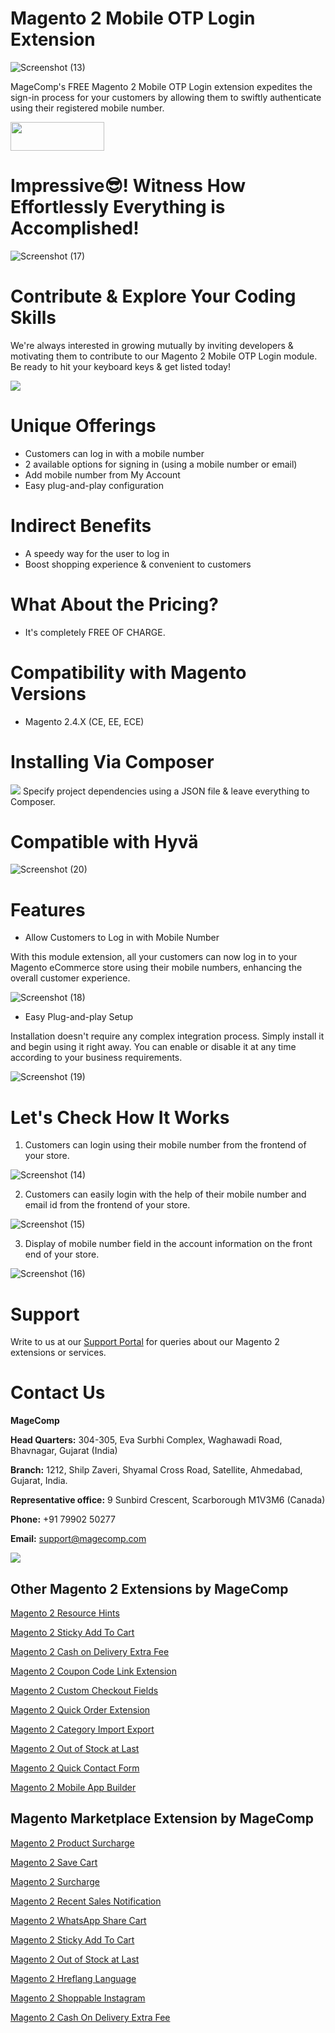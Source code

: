 # Magento 2 Mobile OTP Login Extension
![Screenshot (13)](https://github.com/magecomp/magento2-mobile-login-free/assets/8856845/e33e13a5-3548-4f00-98fd-710939c42d2e)

MageComp's FREE Magento 2 Mobile OTP Login extension expedites the sign-in process for your customers by allowing them to swiftly authenticate using their registered mobile number.

<a href="https://magecomp.com/magento-2-mobile-login-free.html" target="_blank"><img width="150" height="46" src="https://magecomp.com/media/button.webp"></a>

# Impressive😎! Witness How Effortlessly Everything is Accomplished!

![Screenshot (17)](https://github.com/magecomp/magento2-mobile-login-free/assets/8856845/ede946ac-fa7e-46fb-8932-b1b8b7c3137b)

# Contribute & Explore Your Coding Skills
We're always interested in growing mutually by inviting developers & motivating them to contribute to our Magento 2 Mobile OTP Login module. Be ready to hit your keyboard keys & get listed today!

<a href="https://github.com/magecomp/magento2-mobile-login-free/graphs/contributors">
  <img src="https://contrib.rocks/image?repo=magecomp/magento2-mobile-login-free" />
</a>

# Unique Offerings
* Customers can log in with a mobile number
* 2 available options for signing in (using a mobile number or email)
* Add mobile number from My Account
* Easy plug-and-play configuration

# Indirect Benefits

* A speedy way for the user to log in
* Boost shopping experience & convenient to customers

# What About the Pricing?

* It's completely FREE OF CHARGE.

# Compatibility with Magento Versions

* Magento 2.4.X (CE, EE, ECE)

# Installing Via Composer
  
<img src="https://i.ibb.co/NjGRFCt/composer.png">
Specify project dependencies using a JSON file & leave everything to Composer.

# Compatible with Hyvä 

![Screenshot (20)](https://github.com/magecomp/magento2-mobile-login-free/assets/8856845/c0a5c632-fa58-4b84-bba4-2a3d26e4358e)

# Features

* Allow Customers to Log in with Mobile Number
  
With this module extension, all your customers can now log in to your Magento eCommerce store using their mobile numbers, enhancing the overall customer experience.

![Screenshot (18)](https://github.com/magecomp/magento2-mobile-login-free/assets/8856845/d8415c72-fd4d-4518-95b5-7d70f526aef7)

* Easy Plug-and-play Setup
  
Installation doesn't require any complex integration process. Simply install it and begin using it right away. You can enable or disable it at any time according to your business requirements.

![Screenshot (19)](https://github.com/magecomp/magento2-mobile-login-free/assets/8856845/9b5c415c-7c46-47cf-8fc3-cfa27992e706)

# Let's Check How It Works

1. Customers can login using their mobile number from the frontend of your store.

![Screenshot (14)](https://github.com/magecomp/magento2-mobile-login-free/assets/8856845/8294d16f-467e-4a22-82a5-499f22e61808)

2. Customers can easily login with the help of their mobile number and email id from the frontend of your store.

![Screenshot (15)](https://github.com/magecomp/magento2-mobile-login-free/assets/8856845/4fbdcc74-fcc1-427e-be0b-ce3a88971473)

3. Display of mobile number field in the account information on the front end of your store.

![Screenshot (16)](https://github.com/magecomp/magento2-mobile-login-free/assets/8856845/66ba9c49-0a15-4ce2-900f-2d6605bf9255)

# Support

Write to us at our [Support Portal](https://magecomp.com/support/) for queries about our Magento 2 extensions or services.

# Contact Us
**MageComp**

**Head Quarters:** 304-305, Eva Surbhi Complex, Waghawadi Road, Bhavnagar, Gujarat (India)

**Branch:** 1212, Shilp Zaveri, Shyamal Cross Road, Satellite, Ahmedabad, Gujarat, India.

**Representative office:** 9 Sunbird Crescent, Scarborough M1V3M6 (Canada)

**Phone:** +91 79902 50277

**Email:** [support@magecomp.com](mailto:support@magecomp.com)

<img src="https://magecomp.com/media/logo/websites/1/Magecomp_Logo_251x51.png">

## Other Magento 2 Extensions by MageComp

[Magento 2 Resource Hints](https://magecomp.com/magento-2-resource-hints.html)

[Magento 2 Sticky Add To Cart](https://magecomp.com/magento-2-sticky-add-to-cart.html)

[Magento 2 Cash on Delivery Extra Fee](https://magecomp.com/magento-2-cash-on-delivery-extra-fee.html)

[Magento 2 Coupon Code Link Extension](https://magecomp.com/magento-2-coupon-code-link.html)

[Magento 2 Custom Checkout Fields](https://magecomp.com/magento-2-custom-checkout-fields.html)

[Magento 2 Quick Order Extension](https://magecomp.com/magento-2-quick-order.html)

[Magento 2 Category Import Export](https://magecomp.com/magento-2-category-import.html)

[Magento 2 Out of Stock at Last](https://magecomp.com/magento-2-out-of-stock-at-last.html)

[Magento 2 Quick Contact Form](https://magecomp.com/magento-2-quick-contact-form.html)

[Magento 2 Mobile App Builder](https://mobileapp.magecomp.com/)

## Magento Marketplace Extension by MageComp

[Magento 2 Product Surcharge](https://marketplace.magento.com/magecomp-module-productsurcharge.html)

[Magento 2 Save Cart](https://marketplace.magento.com/magecomp-module-savecart.html)

[Magento 2 Surcharge](https://marketplace.magento.com/magecomp-module-surcharge.html)

[Magento 2 Recent Sales Notification](https://marketplace.magento.com/magecomp-module-recentsalesnotification.html)

[Magento 2 WhatsApp Share Cart](https://marketplace.magento.com/magecomp-module-whatsappsharecart.html)

[Magento 2 Sticky Add To Cart](https://marketplace.magento.com/magecomp-magento-2-sticky-add-to-cart.html)

[Magento 2 Out of Stock at Last](https://marketplace.magento.com/magecomp-magento-2-out-of-stock-at-last.html)

[Magento 2 Hreflang Language](https://marketplace.magento.com/magecomp-magento-2-hreflang-language.html)

[Magento 2 Shoppable Instagram](https://marketplace.magento.com/magecomp-magento-2-instagram-shoppable.html)

[Magento 2 Cash On Delivery Extra Fee](https://marketplace.magento.com/magecomp-magento-2-cash-on-delivery-extra-fee.html)

